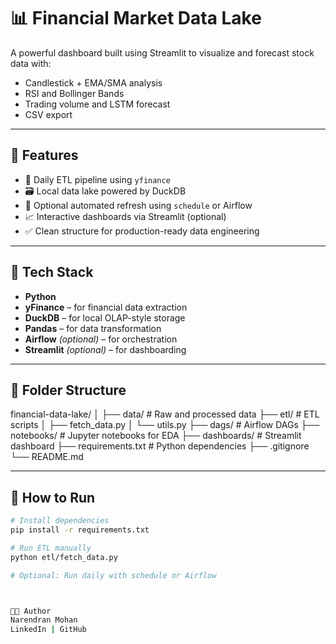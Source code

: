 # 📊 Financial Market Data Lake

A powerful dashboard built using Streamlit to visualize and forecast stock data with:
- Candlestick + EMA/SMA analysis
- RSI and Bollinger Bands
- Trading volume and LSTM forecast
- CSV export
---

## 🚀 Features

- 🔄 Daily ETL pipeline using `yfinance`
- 🗃️ Local data lake powered by DuckDB
- 📅 Optional automated refresh using `schedule` or Airflow
- 📈 Interactive dashboards via Streamlit (optional)
- ✅ Clean structure for production-ready data engineering

---

## 🧰 Tech Stack

- **Python**
- **yFinance** – for financial data extraction
- **DuckDB** – for local OLAP-style storage
- **Pandas** – for data transformation
- **Airflow** *(optional)* – for orchestration
- **Streamlit** *(optional)* – for dashboarding

---

## 📁 Folder Structure

financial-data-lake/
│
├── data/ # Raw and processed data
├── etl/ # ETL scripts
│ ├── fetch_data.py
│ └── utils.py
├── dags/ # Airflow DAGs
├── notebooks/ # Jupyter notebooks for EDA
├── dashboards/ # Streamlit dashboard
├── requirements.txt # Python dependencies
├── .gitignore
└── README.md


---

## 🏁 How to Run

```bash
# Install dependencies
pip install -r requirements.txt

# Run ETL manually
python etl/fetch_data.py

# Optional: Run daily with schedule or Airflow



👨‍💻 Author
Narendran Mohan
LinkedIn | GitHub

